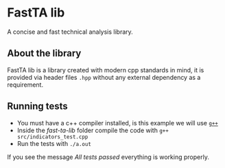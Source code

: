 # FastTA lib
A concise and fast technical analysis library.

## About the library
FastTA lib is a library created with modern cpp standards in mind, it is provided via header files `.hpp` without any external dependency as a requirement.

## Running tests
+ You must have a c++ compiler installed, is this example we will use [`g++`](https://www.geeksforgeeks.org/compiling-with-g-plus-plus/)
+ Inside the *fast-ta-lib* folder compile the code with `g++ src/indicators_test.cpp`
+ Run the tests with `./a.out`

If you see the message *All tests passed* everything is working properly.

